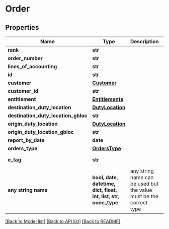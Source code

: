 # Order


## Properties
Name | Type | Description | Notes
------------ | ------------- | ------------- | -------------
**rank** | **str** |  | 
**order_number** | **str** |  | 
**lines_of_accounting** | **str** |  | 
**id** | **str** |  | [optional] 
**customer** | [**Customer**](Customer.md) |  | [optional] 
**customer_id** | **str** |  | [optional] 
**entitlement** | [**Entitlements**](Entitlements.md) |  | [optional] 
**destination_duty_location** | [**DutyLocation**](DutyLocation.md) |  | [optional] 
**destination_duty_location_gbloc** | **str** |  | [optional] 
**origin_duty_location** | [**DutyLocation**](DutyLocation.md) |  | [optional] 
**origin_duty_location_gbloc** | **str** |  | [optional] 
**report_by_date** | **date** |  | [optional] 
**orders_type** | [**OrdersType**](OrdersType.md) |  | [optional] 
**e_tag** | **str** |  | [optional] [readonly] 
**any string name** | **bool, date, datetime, dict, float, int, list, str, none_type** | any string name can be used but the value must be the correct type | [optional]

[[Back to Model list]](../README.md#documentation-for-models) [[Back to API list]](../README.md#documentation-for-api-endpoints) [[Back to README]](../README.md)


